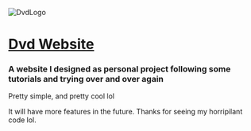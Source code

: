 ![DvdLogo](https://cdn.discordapp.com/attachments/854041813579989012/880469742853439508/Dvd.png)

# [Dvd Website](https://dvd-22.github.io/DvdWebsite/)

### A website I designed as personal project following some tutorials and trying over and over again

Pretty simple, and pretty cool lol

It will have more features in the future. Thanks for seeing my horripilant code lol.


